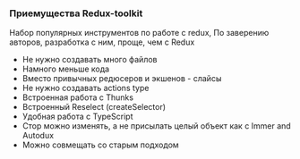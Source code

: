 ### Приемущества Redux-toolkit
Набор популярных инструментов по работе с redux, 
По заверению авторов, разработка с ним, проще, чем с Redux

- Не нужно создавать много файлов
- Намного меньше кода
- Вместо привычных редюсеров и экшенов - слайсы
- Не нужно создавать actions type
- Встроенная работа с Thunks
- Встроенный Reselect (createSelector)
- Удобная работа с TypeScript
- Стор можно изменять, а не присылать целый объект как с Immer and Autodux
- Можно совмещать со старым подходом
